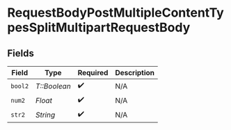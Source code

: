 # RequestBodyPostMultipleContentTypesSplitMultipartRequestBody


## Fields

| Field              | Type               | Required           | Description        |
| ------------------ | ------------------ | ------------------ | ------------------ |
| `bool2`            | *T::Boolean*       | :heavy_check_mark: | N/A                |
| `num2`             | *Float*            | :heavy_check_mark: | N/A                |
| `str2`             | *String*           | :heavy_check_mark: | N/A                |